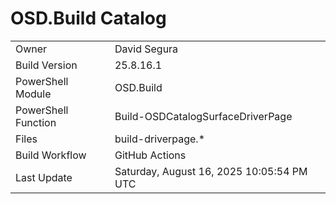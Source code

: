 ﻿# OSD.Build Catalog

| | |
|-|-|
| Owner | David Segura |
| Build Version | 25.8.16.1 |
| PowerShell Module | OSD.Build |
| PowerShell Function | Build-OSDCatalogSurfaceDriverPage |
| Files | build-driverpage.* |
| Build Workflow | GitHub Actions |
| Last Update | Saturday, August 16, 2025 10:05:54 PM UTC |
